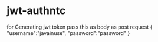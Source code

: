 # jwt-authntc

for Generating jwt token pass this as body as post request
{
    "username":"javainuse",
    "password":"password"
}
